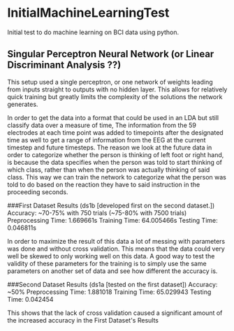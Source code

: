 # InitialMachineLearningTest
Initial test to do machine learning on BCI data using python.


## Singular Perceptron Neural Network (or Linear Discriminant Analysis ??)

This setup used a single perceptron, or one network of weights leading from inputs straight to outputs with no hidden layer.  This allows for relatively quick training but greatly limits the complexity of the solutions the network generates.

In order to get the data into a format that could be used in an LDA but still classify data over a measure of time, The information from the 59 electrodes at each time point was added to timepoints after the designated time as well to get a range of information from the EEG at the current timestep and future timesteps.  The reason we look at the future data in order to categorize whether the person is thinking of left foot or right hand, is because the data specifies when the person was told to start thinking of which class, rather than when the person was actually thinking of said class.  This way we can train the network to categorize what the person was told to do based on the reaction they have to said instruction in the proceeding seconds.

###First Dataset Results (ds1b [developed first on the second dataset.])
Accuracy: ~70-75% with 750 trials (~75-80% with 7500 trials)
Preprocessing Time: 1.669661s
Training Time: 64.005466s
Testing Time: 0.046811s

In order to maximize the result of this data a lot of messing with parameters was done and without cross validation.  This means that the data could very well be skewed to only working well on this data.  A good way to test the validity of these parameters for the training is to simply use the same parameters on another set of data and see how different the accuracy is.

###Second Dataset Results (ds1a [tested on the first dataset])
Accuracy: ~50%
Preprocessing Time: 1.881018
Training Time: 65.029943
Testing Time: 0.042454

This shows that the lack of cross validation caused a significant amount of the increased accuracy in the First Dataset's Results

